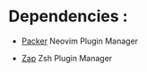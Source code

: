 # Dependencies :

- [Packer](https://github.com/wbthomason/packer.nvim) Neovim Plugin Manager

- [Zap](https://github.com/zap-zsh/zap) Zsh Plugin Manager
